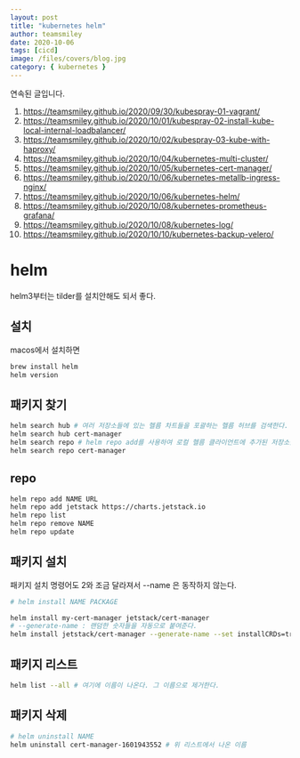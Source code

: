 ```yaml
---
layout: post
title: "kubernetes helm"
author: teamsmiley
date: 2020-10-06
tags: [cicd]
image: /files/covers/blog.jpg
category: { kubernetes }
---
```


연속된 글입니다.

1. <https://teamsmiley.github.io/2020/09/30/kubespray-01-vagrant/>
1. <https://teamsmiley.github.io/2020/10/01/kubespray-02-install-kube-local-internal-loadbalancer/>
1. <https://teamsmiley.github.io/2020/10/02/kubespray-03-kube-with-haproxy/>
1. <https://teamsmiley.github.io/2020/10/04/kubernetes-multi-cluster/>
1. <https://teamsmiley.github.io/2020/10/05/kubernetes-cert-manager/>
1. <https://teamsmiley.github.io/2020/10/06/kubernetes-metallb-ingress-nginx/>
1. <https://teamsmiley.github.io/2020/10/06/kubernetes-helm/>
1. <https://teamsmiley.github.io/2020/10/08/kubernetes-prometheus-grafana/>
1. <https://teamsmiley.github.io/2020/10/08/kubernetes-log/>
1. <https://teamsmiley.github.io/2020/10/10/kubernetes-backup-velero/>

# helm

helm3부터는 tilder를 설치안해도 되서 좋다.

## 설치

macos에서 설치하면

```bash
brew install helm
helm version
```

## 패키지 찾기

```bash
helm search hub # 여러 저장소들에 있는 헬름 차트들을 포괄하는 헬름 허브를 검색한다.
helm search hub cert-manager
helm search repo # helm repo add를 사용하여 로컬 헬름 클라이언트에 추가된 저장소들을 검색한다. 검색은 로컬 데이터 상에서 이루어지며, 퍼블릭 네트워크 접속이 필요하지 않다.
helm search repo cert-manager
```

## repo

```bash
helm repo add NAME URL
helm repo add jetstack https://charts.jetstack.io
helm repo list
helm repo remove NAME
helm repo update
```

## 패키지 설치

패키지 설치 명령어도 2와 조금 달라져서 --name 은 동작하지 않는다.

```bash
# helm install NAME PACKAGE

helm install my-cert-manager jetstack/cert-manager
# --generate-name : 랜덤한 숫자들을 자동으로 붙여준다.
helm install jetstack/cert-manager --generate-name --set installCRDs=true
```

## 패키지 리스트

```bash
helm list --all # 여기에 이름이 나온다. 그 이름으로 제거한다.
```

## 패키지 삭제

```bash
# helm uninstall NAME
helm uninstall cert-manager-1601943552 # 위 리스트에서 나온 이름
```
